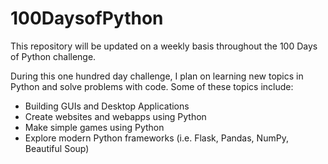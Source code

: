 # 100DaysofPython

This repository will be updated on a weekly basis throughout the 100 Days of Python challenge.

During this one hundred day challenge, I plan on learning new topics in Python and solve  problems with code.  Some of these topics include:
  * Building GUIs and Desktop Applications
  * Create websites and webapps using Python
  * Make simple games using Python
  * Explore modern Python frameworks (i.e. Flask, Pandas, NumPy, Beautiful Soup)
